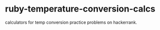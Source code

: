 # ruby-temperature-conversion-calcs

calculators for temp conversion practice problems on hackerrank. 
